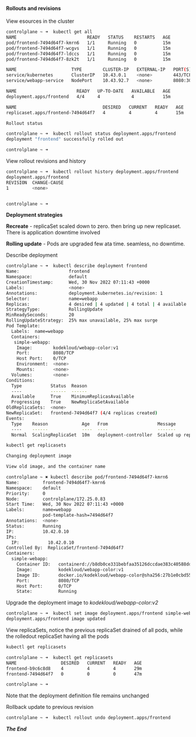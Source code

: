 
#### Rollouts and revisions

View esources in the cluster

```bash
controlplane ~ ➜  kubectl get all
NAME                           READY   STATUS    RESTARTS   AGE
pod/frontend-7494d64f7-kmrn6   1/1     Running   0          15m
pod/frontend-7494d64f7-wcgvs   1/1     Running   0          15m
pod/frontend-7494d64f7-ldccs   1/1     Running   0          15m
pod/frontend-7494d64f7-8zk2t   1/1     Running   0          15m

NAME                     TYPE        CLUSTER-IP   EXTERNAL-IP   PORT(S)          AGE
service/kubernetes       ClusterIP   10.43.0.1    <none>        443/TCP          21m
service/webapp-service   NodePort    10.43.92.7   <none>        8080:30080/TCP   15m

NAME                       READY   UP-TO-DATE   AVAILABLE   AGE
deployment.apps/frontend   4/4     4            4           15m

NAME                                 DESIRED   CURRENT   READY   AGE
replicaset.apps/frontend-7494d64f7   4         4         4       15m

Rollout status

controlplane ~ ➜  kubectl rollout status deployment.apps/frontend
deployment "frontend" successfully rolled out

controlplane ~ ➜  
```

View rollout revisions and history

```bash
controlplane ~ ➜  kubectl rollout history deployment.apps/frontend
deployment.apps/frontend 
REVISION  CHANGE-CAUSE
1         <none>


controlplane ~ ➜   
```
**Deployment strategies**



**Recreate** - replicaSet scaled down to zero. then bring up new replicaset. There is application downtime involved

**Rolling update** - Pods are upgraded few ata time. seamless, no downtime.

Describe deployment

```bash
controlplane ~ ➜  kubectl describe deployment frontend
Name:                   frontend
Namespace:              default
CreationTimestamp:      Wed, 30 Nov 2022 07:11:43 +0000
Labels:                 <none>
Annotations:            deployment.kubernetes.io/revision: 1
Selector:               name=webapp
Replicas:               4 desired | 4 updated | 4 total | 4 available | 0 unavailable
StrategyType:           RollingUpdate
MinReadySeconds:        20
RollingUpdateStrategy:  25% max unavailable, 25% max surge
Pod Template:
  Labels:  name=webapp
  Containers:
   simple-webapp:
    Image:        kodekloud/webapp-color:v1
    Port:         8080/TCP
    Host Port:    0/TCP
    Environment:  <none>
    Mounts:       <none>
  Volumes:        <none>
Conditions:
  Type           Status  Reason
  ----           ------  ------
  Available      True    MinimumReplicasAvailable
  Progressing    True    NewReplicaSetAvailable
OldReplicaSets:  <none>
NewReplicaSet:   frontend-7494d64f7 (4/4 replicas created)
Events:
  Type    Reason             Age   From                   Message
  ----    ------             ----  ----                   -------
  Normal  ScalingReplicaSet  10m   deployment-controller  Scaled up replica set frontend-7494d64f7 to 4

kubectl get replicasets

Changing deployment image

View old image, and the container name

controlplane ~ ✖ kubectl describe pod/frontend-7494d64f7-kmrn6
Name:         frontend-7494d64f7-kmrn6
Namespace:    default
Priority:     0
Node:         controlplane/172.25.0.83
Start Time:   Wed, 30 Nov 2022 07:11:43 +0000
Labels:       name=webapp
              pod-template-hash=7494d64f7
Annotations:  <none>
Status:       Running
IP:           10.42.0.10
IPs:
  IP:           10.42.0.10
Controlled By:  ReplicaSet/frontend-7494d64f7
Containers:
  simple-webapp:
    Container ID:   containerd://b8db0ce331bebfaa35126dccdae383c40588dd66467b6a29065bd5ebf369af17
    Image:          kodekloud/webapp-color:v1
    Image ID:       docker.io/kodekloud/webapp-color@sha256:27b1e0cbd55a646824c231c896bf77f8278f2d335c4f2b47cbb258edf8281ceb
    Port:           8080/TCP
    Host Port:      0/TCP
    State:          Running
```

Upgrade the deployment image to *kodekloud/webapp-color:v2*

```bash
controlplane ~ ➜  kubectl set image deployment.apps/frontend simple-webapp=kodekloud/webapp-color:v2
deployment.apps/frontend image updated
```

View replicaSets, notice the previous replicaSet drained of all pods, while the rolledout replicaSet having all the pods

```bash
kubectl get replicasets

controlplane ~ ➜  kubectl get replicasets
NAME                 DESIRED   CURRENT   READY   AGE
frontend-b9c6c8d8    4         4         4       29m
frontend-7494d64f7   0         0         0       47m

controlplane ~ ➜  
```
Note that the deployment definition file remains unchanged

Rollback update to previous revision

```bash
controlplane ~ ➜  kubectl rollout undo deployment.apps/frontend
```

***The End***




